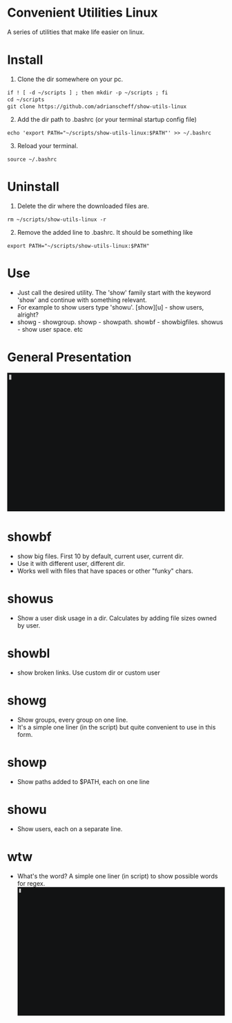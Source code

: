 # Convenient Utilities Linux
A series of utilities that make life easier on linux.

# Install
1. Clone the dir somewhere on your pc.
```
if ! [ -d ~/scripts ] ; then mkdir -p ~/scripts ; fi
cd ~/scripts
git clone https://github.com/adrianscheff/show-utils-linux
```
2. Add the dir path to .bashrc (or your terminal startup config file)
```
echo 'export PATH="~/scripts/show-utils-linux:$PATH"' >> ~/.bashrc
```
3. Reload your terminal.
```
source ~/.bashrc
```

# Uninstall
1. Delete the dir where the downloaded files are.
```
rm ~/scripts/show-utils-linux -r
```
2. Remove the added line to .bashrc. It should be something like
```
export PATH="~/scripts/show-utils-linux:$PATH"
```

# Use
* Just call the desired utility. The 'show' family start with the keyword 'show' and continue with something relevant.
* For example to show users type 'showu'. [show][u] - show users, alright?
* showg - showgroup. showp - showpath. showbf - showbigfiles. showus - show user space. etc




# General Presentation
![gen usage](./img/gen_use.gif)

# showbf
* show big files. First 10 by default, current user, current dir. 
* Use it with different user, different dir.
* Works well with files that have spaces or other "funky" chars. 

# showus
* Show a user disk usage in a dir. Calculates by adding file sizes owned by user. 


# showbl
* show broken links. Use custom dir or custom user

# showg
* Show groups, every group on one line.
* It's a simple one liner (in the script) but quite convenient to use in this form.

# showp
* Show paths added to $PATH, each on one line

# showu
* Show users, each on a separate line.

# wtw
* What's the word? A simple one liner (in script) to show possible words for regex.
![gen usage](./img/wtw_use.gif)



